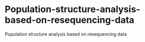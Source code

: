 # Population-structure-analysis-based-on-resequencing-data
Population structure analysis based on resequencing data
